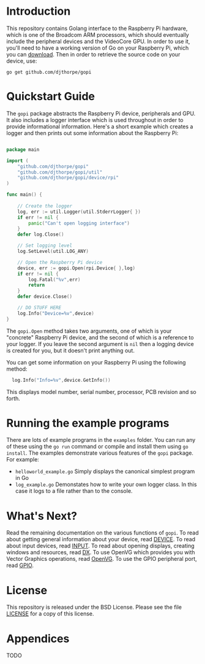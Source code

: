 # Introduction

This repository contains Golang interface to the Raspberry Pi hardware, which
is one of the Broadcom ARM processors, which should eventually include
the peripheral devices and the VideoCore GPU. In order to use it, you'll need
to have a working version of Go on your Raspberry Pi, which you
can [download](https://golang.org/dl/). Then in order to retrieve the source 
code on your device, use:

```
go get github.com/djthorpe/gopi
```

# Quickstart Guide

The `gopi` package abstracts the Raspberry Pi device, peripherals and GPU. It
also includes a logger interface which is used throughout in order to provide
informational information. Here's a short example which creates a logger
and then prints out some information about the Raspberry Pi:

```go

package main

import (
	"github.com/djthorpe/gopi"
	"github.com/djthorpe/gopi/util"
	"github.com/djthorpe/gopi/device/rpi"
)

func main() {
	
	// Create the logger
	log, err := util.Logger(util.StderrLogger{ })
	if err != nil {
		panic("Can't open logging interface")
	}
	defer log.Close()

	// Set logging level
	log.SetLevel(util.LOG_ANY)

	// Open the Raspberry Pi device
	device, err := gopi.Open(rpi.Device{ },log)
	if err != nil {
		log.Fatal("%v",err)
		return
	}
	defer device.Close()

	// DO STUFF HERE
	log.Info("Device=%v",device)
}

```

The `gopi.Open` method takes two arguments, one of which is your "concrete"
Raspberry Pi device, and the second of which is a reference to your logger.
If you leave the second argument is `nil` then a logging device is created
for you, but it doesn't print anything out.

You can get some information on your Raspberry Pi using the following method:

```go
  log.Info("Info=%v",device.GetInfo())
```

This displays model number, serial number, processor, PCB revision and
so forth.

# Running the example programs

There are lots of example programs in the `examples` folder. You can run any
of these using the `go run` command or compile and install them using `go install`.
The examples demonstrate various features of the `gopi` package. For example:

  * `helloworld_example.go` Simply displays the canonical simplest program in Go
  * `log_example.go` Demonstates how to write your own logger class. In this case
      it logs to a file rather than to the console.

# What's Next?

Read the remaining documentation on the various functions of `gopi`. To read
about getting general information about your device, read [DEVICE](doc/DEVICE.md).
To read about input devices, read [INPUT](doc/INPUT.md). To read about opening
displays, creating windows and resources, read [DX](doc/DX.md). To use OpenVG
which provides you with Vector Graphics operations, read [OpenVG](doc/OpenVG.md).
To use the GPIO peripheral port, read [GPIO](doc/GPIO.md).

# License

This repository is released under the BSD License. Please see the file
[LICENSE](LICENSE.md) for a copy of this license.

# Appendices

TODO
